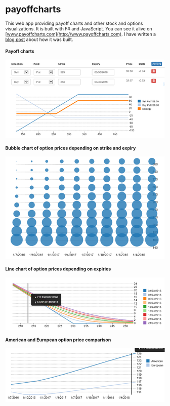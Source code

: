# payoffcharts
This web app providing payoff charts and other stock and options visualizations. It is built with F\# and JavaScript. You can see it alive on [www.payoffcharts.com](http://www.payoffcharts.com).
I have written a [blog post](http://www.hoonzis.com/generating-payoff-charts-fsharp-javascript/) about how it was built.

#### Payoff charts
![payoffcharts](https://raw.githubusercontent.com/hoonzis/hoonzis.github.io/master/images/optionscharts/payoffcharts_viz.PNG)

#### Bubble chart of option prices depending on strike and expiry
![pricebubble](https://raw.githubusercontent.com/hoonzis/hoonzis.github.io/master/images/optionscharts/price_bubble_chart.PNG)

#### Line chart of option prices depending on expiries
![putexpiry](https://raw.githubusercontent.com/hoonzis/hoonzis.github.io/master/images/optionscharts/put_expiry.PNG)

#### American and European option price comparison
![americaneuropean](https://raw.githubusercontent.com/hoonzis/hoonzis.github.io/master/images/optionscharts/american_vs_european.PNG)
